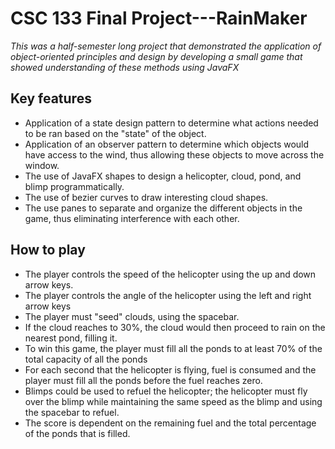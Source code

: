 # CSC 133 Final Project---RainMaker
 _This was a half-semester long project that demonstrated the application of object-oriented principles and design by developing a small game that showed understanding of these methods using JavaFX_

## Key features
- Application of a state design pattern to determine what actions needed to be ran based on the "state" of the object.
- Application of an observer pattern to determine which objects would have access to the wind, thus allowing these objects to move across the window.
- The use of JavaFX shapes to design a helicopter, cloud, pond, and blimp programmatically.
- The use of bezier curves to draw interesting cloud shapes.
- The use panes to separate and organize the different objects in the game, thus eliminating interference with each other.

## How to play
- The player controls the speed of the helicopter using the up and down arrow keys.
- The player controls the angle of the helicopter using the left and right arrow keys
- The player must "seed" clouds, using the spacebar.
- If the cloud reaches to 30%, the cloud would then proceed to rain on the nearest pond, filling it.
- To win this game, the player must fill all the ponds to at least 70% of the total capacity of all the ponds
- For each second that the helicopter is flying, fuel is consumed and the player must fill all the ponds before the fuel reaches zero.
- Blimps could be used to refuel the helicopter; the helicopter must fly over the blimp while maintaining the same speed as the blimp and using the spacebar to refuel.
- The score is dependent on the remaining fuel and the total percentage of the ponds that is filled.
